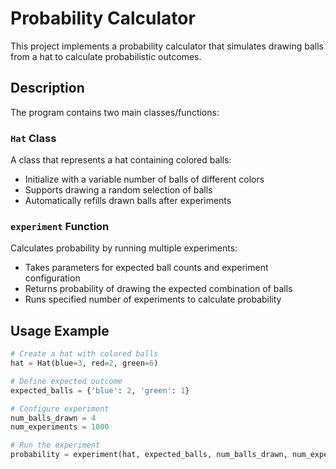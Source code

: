 # Probability Calculator

This project implements a probability calculator that simulates drawing balls from a hat to calculate probabilistic outcomes.

## Description

The program contains two main classes/functions:

### `Hat` Class
A class that represents a hat containing colored balls:
- Initialize with a variable number of balls of different colors
- Supports drawing a random selection of balls
- Automatically refills drawn balls after experiments

### `experiment` Function
Calculates probability by running multiple experiments:
- Takes parameters for expected ball counts and experiment configuration
- Returns probability of drawing the expected combination of balls
- Runs specified number of experiments to calculate probability

## Usage Example

```python
# Create a hat with colored balls
hat = Hat(blue=3, red=2, green=6)

# Define expected outcome
expected_balls = {'blue': 2, 'green': 1}

# Configure experiment
num_balls_drawn = 4
num_experiments = 1000

# Run the experiment
probability = experiment(hat, expected_balls, num_balls_drawn, num_experiments)